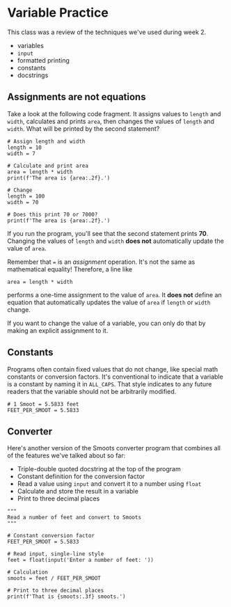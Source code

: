 # Variable Practice

This class was a review of the techniques we've used during week 2.

- variables
- `input`
- formatted printing
- constants
- docstrings

## Assignments are not equations

Take a look at the following code fragment. It assigns values to `length` and `width`, calculates and prints `area`, then changes the values of `length` and `width`. What will be printed by the second statement?

```
# Assign length and width
length = 10
width = 7

# Calculate and print area
area = length * width
print(f'The area is {area:.2f}.')

# Change
length = 100
width = 70

# Does this print 70 or 7000?
print(f'The area is {area:.2f}.')
```

If you run the program, you'll see that the second statement prints **70**. Changing the values of `length` and `width` **does not** automatically update the value of `area`.

Remember that `=` is an *assignment* operation. It's not the same as mathematical equality! Therefore, a line like
```
area = length * width
```
performs a one-time assignment to the value of `area`. It **does not** define an equation that automatically updates the value of `area` if `length` or `width` change. 

If you want to change the value of a variable, you can only do that by making an explicit assignment to it.

## Constants

Programs often contain fixed values that do not change, like special math constants or conversion factors. It's conventional to indicate that a variable is a constant by naming it in `ALL_CAPS`. That style indicates to any future readers that the variable should not be arbitrarily modified.
```
# 1 Smoot = 5.5833 feet
FEET_PER_SMOOT = 5.5833
```

## Converter

Here's another version of the Smoots converter program that combines all of the features we've talked about so far:

- Triple-double quoted docstring at the top of the program
- Constant definition for the conversion factor
- Read a value using `input` and convert it to a number using `float`
- Calculate and store the result in a variable
- Print to three decimal places

```
"""
Read a number of feet and convert to Smoots
"""

# Constant conversion factor
FEET_PER_SMOOT = 5.5833

# Read input, single-line style
feet = float(input('Enter a number of feet: '))

# Calculation
smoots = feet / FEET_PER_SMOOT

# Print to three decimal places
print(f'That is {smoots:.3f} smoots.')
```
